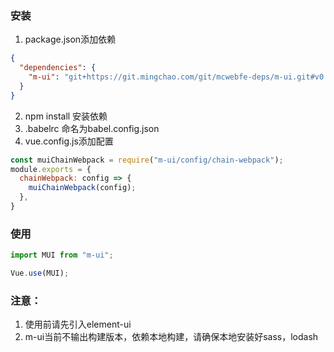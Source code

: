 ### 安装
1. package.json添加依赖
```json
{
  "dependencies": {
    "m-ui": "git+https://git.mingchao.com/git/mcwebfe-deps/m-ui.git#v0.0.9"
  }
}
```
2. npm install 安装依赖
3. .babelrc 命名为babel.config.json
4. vue.config.js添加配置
```js
const muiChainWebpack = require("m-ui/config/chain-webpack");
module.exports = {
  chainWebpack: config => {
    muiChainWebpack(config);
  },
}
```


### 使用
```ts
import MUI from "m-ui";

Vue.use(MUI);
```

### 注意：
1. 使用前请先引入element-ui
2. m-ui当前不输出构建版本，依赖本地构建，请确保本地安装好sass，lodash
